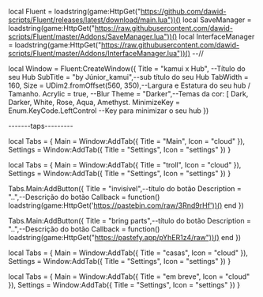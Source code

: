 local Fluent = loadstring(game:HttpGet("https://github.com/dawid-scripts/Fluent/releases/latest/download/main.lua"))()
local SaveManager = loadstring(game:HttpGet("https://raw.githubusercontent.com/dawid-scripts/Fluent/master/Addons/SaveManager.lua"))()
local InterfaceManager = loadstring(game:HttpGet("https://raw.githubusercontent.com/dawid-scripts/Fluent/master/Addons/InterfaceManager.lua"))()
--//

local Window = Fluent:CreateWindow({
    Title = "kamui x Hub", --Título do seu Hub
    SubTitle = "by Júnior_kamui",--sub título do seu Hub
    TabWidth = 160,
    Size = UDim2.fromOffset(560, 350),--Largura e Estatura do seu hub / Tamanho.
    Acrylic = true, --Blur
    Theme = "Darker",--Temas da cor: [ Dark, Darker, White, Rose, Aqua, Amethyst.
    MinimizeKey = Enum.KeyCode.LeftControl --Key para minimizar o seu hub
})

-------taps---------


local Tabs = {
   Main = Window:AddTab({ Title = "Main", Icon = "cloud" }),
   Settings = Window:AddTab({ Title = "Settings", Icon = "settings" })
}

local Tabs = {
   Main = Window:AddTab({ Title = "troll", Icon = "cloud" }),
   Settings = Window:AddTab({ Title = "Settings", Icon = "settings" })
}

Tabs.Main:AddButton({
        Title = "invisível",--título do botão
        Description = "..",--Descrição do botão
        Callback = function()
loadstring(game:HttpGet('https://pastebin.com/raw/3Rnd9rHf'))()
        end
    })

Tabs.Main:AddButton({
        Title = "bring parts",--título do botão
        Description = "..",--Descrição do botão
        Callback = function()
loadstring(game:HttpGet("https://pastefy.app/pYhER1z4/raw"))()
        end
    })

local Tabs = {
   Main = Window:AddTab({ Title = "casas", Icon = "cloud" }),
   Settings = Window:AddTab({ Title = "Settings", Icon = "settings" })
}



local Tabs = {
   Main = Window:AddTab({ Title = "em breve", Icon = "cloud" }),
   Settings = Window:AddTab({ Title = "Settings", Icon = "settings" })
}
